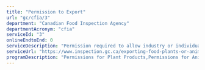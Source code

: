 ```yaml
---
title: "Permission to Export"
url: "gc/cfia/3"
department: "Canadian Food Inspection Agency"
departmentAcronym: "cfia"
serviceId: "3"
onlineEndtoEnd: 0
serviceDescription: "Permission required to allow industry or individual to sell goods to another country."
serviceUrl: "https://www.inspection.gc.ca/exporting-food-plants-or-animals/eng/1574084250421/1574084285748"
programDescription: "Permissions for Plant Products,Permissions for Animal Products,Permissions for Food Products"
---
```


